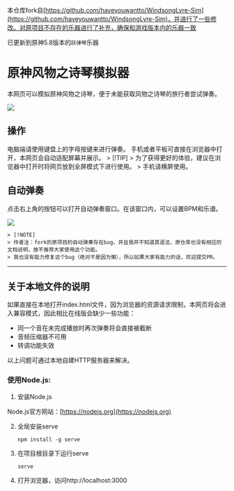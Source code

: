 本仓库fork自[https://github.com/haveyouwantto/WindsongLyre-Sim](https://github.com/haveyouwantto/WindsongLyre-Sim)，并进行了一些修改。对原项目不存在的乐器进行了补充，确保和游戏版本内的乐器一致

已更新到原神5.8版本的`跃律琴`乐器

# 原神风物之诗琴模拟器

本网页可以模拟原神风物之诗琴，便于未能获取风物之诗琴的旅行者尝试弹奏。

![](img/preview.png)



## 操作

电脑端请使用键盘上的字母按键来进行弹奏。
手机或者平板可直接在浏览器中打开，本网页会自动适配屏幕并展示。
    > [!TIP]
    > 为了获得更好的体验，建议在浏览器中打开时将网页放到全屏模式下进行使用。
    > 手机请横屏使用。

## 自动弹奏

点击右上角的按钮可以打开自动弹奏窗口。在该窗口内，可以设置BPM和乐谱。

![](img/input.png)

    > [!NOTE]
    > 作者注：fork的原项目的自动弹奏存在bug，并且我并不知道其语法，原仓库也没有相应的文档说明，故不推荐大家使用这个功能。
    > 我也没有能力修复这个bug（绝对不是因为懒），所以如果大家有能力的话，欢迎提交PR。

-------
## 关于本地文件的说明

如果直接在本地打开index.html文件，因为浏览器的资源请求限制，本网页将会进入兼容模式，因此相比在线版会缺少一些功能：
* 同一个音在未完成播放时再次弹奏将会直接被截断
* 音频压缩器不可用
* 转调功能失效

以上问题可通过本地自建HTTP服务器来解决。

### 使用Node.js:
1. 安装Node.js

Node.js官方网站：[https://nodejs.org](https://nodejs.org)

2. 全局安装serve
    ```
    npm install -g serve
    ```
3. 在项目根目录下运行serve
    ```
    serve
    ```
4. 打开浏览器，访问http://localhost:3000
